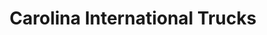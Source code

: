 ---
title: "Carolina International Trucks"
url: /greer/carolina-international-trucks/
shop: Allgemein
---